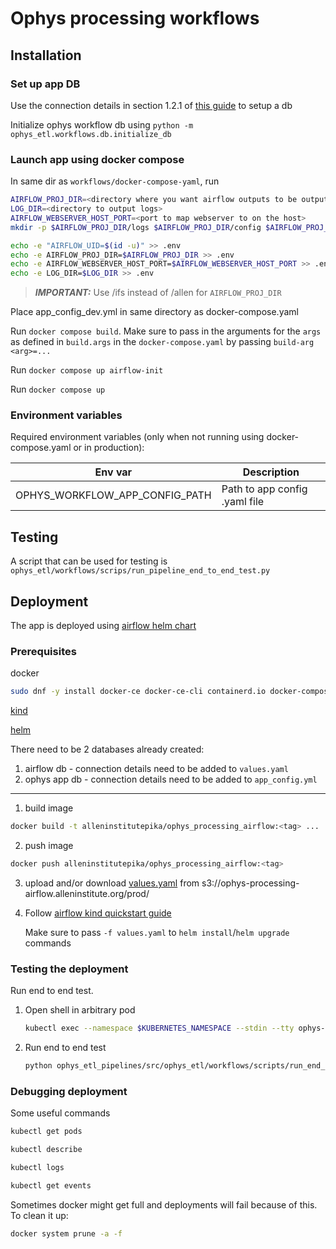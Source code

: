 # Ophys processing workflows

## Installation

### Set up app DB

Use the connection details in section 1.2.1 of [this guide](http://confluence.corp.alleninstitute.org/pages/viewpage.action?pageId=60855687) to setup a db

Initialize ophys workflow db using `python -m ophys_etl.workflows.db.initialize_db`

### Launch app using docker compose

In same dir as `workflows/docker-compose-yaml`, run
```bash
AIRFLOW_PROJ_DIR=<directory where you want airflow outputs to be output>
LOG_DIR=<directory to output logs>
AIRFLOW_WEBSERVER_HOST_PORT=<port to map webserver to on the host>
mkdir -p $AIRFLOW_PROJ_DIR/logs $AIRFLOW_PROJ_DIR/config $AIRFLOW_PROJ_DIR/plugins

echo -e "AIRFLOW_UID=$(id -u)" >> .env
echo -e AIRFLOW_PROJ_DIR=$AIRFLOW_PROJ_DIR >> .env
echo -e AIRFLOW_WEBSERVER_HOST_PORT=$AIRFLOW_WEBSERVER_HOST_PORT >> .env
echo -e LOG_DIR=$LOG_DIR >> .env

```
   > **_IMPORTANT:_**  Use /ifs instead of /allen for `AIRFLOW_PROJ_DIR`

Place app_config_dev.yml in same directory as docker-compose.yaml

Run `docker compose build`. Make sure to pass in the arguments for the `args` as defined in `build.args` in the `docker-compose.yaml` by passing `build-arg <arg>=...`

Run `docker compose up airflow-init`

Run `docker compose up`

### Environment variables
    
Required environment variables (only when not running using docker-compose.yaml or in production):

| Env var                           | Description                   |
|-----------------------------------|-------------------------------|
| OPHYS_WORKFLOW_APP_CONFIG_PATH    | Path to app config .yaml file |

## Testing

A script that can be used for testing is `ophys_etl/workflows/scrips/run_pipeline_end_to_end_test.py`

## Deployment

The app is deployed using [airflow helm chart](https://airflow.apache.org/docs/helm-chart/stable/index.html) 

### Prerequisites

docker
```bash
sudo dnf -y install docker-ce docker-ce-cli containerd.io docker-compose-plugin
```

[kind](https://kind.sigs.k8s.io/)

[helm](https://helm.sh/docs/intro/install/)

There need to be 2 databases already created:
1. airflow db - connection details need to be added to `values.yaml`
2. ophys app db - connection details need to be added to `app_config.yml`

***
1. build image 
```bash
docker build -t alleninstitutepika/ophys_processing_airflow:<tag> ...
```
2. push image
```bash
docker push alleninstitutepika/ophys_processing_airflow:<tag>
```

3. upload and/or download [values.yaml](https://helm.sh/docs/chart_template_guide/values_files/) from s3://ophys-processing-airflow.alleninstitute.org/prod/

4. Follow [airflow kind quickstart guide](https://airflow.apache.org/docs/helm-chart/stable/quick-start.html)

    Make sure to pass `-f values.yaml` to `helm install`/`helm upgrade` commands

### Testing the deployment

Run end to end test.

1. Open shell in arbitrary pod
    ```bash
    kubectl exec --namespace $KUBERNETES_NAMESPACE --stdin --tty ophys-processing-scheduler-0 -- /bin/bash
    ```
2. Run end to end test
    ```bash
   python ophys_etl_pipelines/src/ophys_etl/workflows/scripts/run_end_to_end_test.py
   ```

### Debugging deployment

Some useful commands
```bash
kubectl get pods
```
```bash
kubectl describe
```
```bash
kubectl logs
```
```bash
kubectl get events
```

Sometimes docker might get full and deployments will fail because of this. To clean it up:
```bash
docker system prune -a -f
```